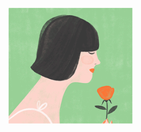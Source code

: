 <p align="center">
    <img src="https://github.com/Nayemhasan/Nayemhasan/blob/main/melon/flower_eating.gif"
</p>

